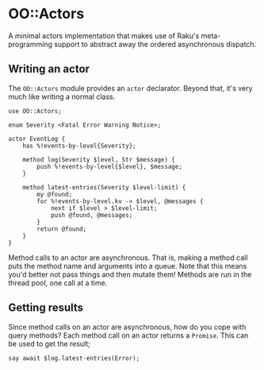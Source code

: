 # OO::Actors

A minimal actors implementation that makes use of Raku's meta-programming
support to abstract away the ordered asynchronous dispatch.

## Writing an actor

The `OO::Actors` module provides an `actor` declarator. Beyond that, it's very
much like writing a normal class.

    use OO::Actors;

    enum Severity <Fatal Error Warning Notice>;

    actor EventLog {
        has %!events-by-level{Severity};
        
        method log(Severity $level, Str $message) {
            push %!events-by-level{$level}, $message;
        }

        method latest-entries(Severity $level-limit) {
            my @found;
            for %!events-by-level.kv -> $level, @messages {
                next if $level > $level-limit;
                push @found, @messages;
            }
            return @found;
        }
    }

Method calls to an actor are asynchronous. That is, making a method call puts
the method name and arguments into a queue. Note that this means you'd better
not pass things and then mutate them! Methods are run in the thread pool, one
call at a time.

## Getting results

Since method calls on an actor are asynchronous, how do you cope with query
methods? Each method call on an actor returns a `Promise`. This can be used to
get the result;

    say await $log.latest-entries(Error);
